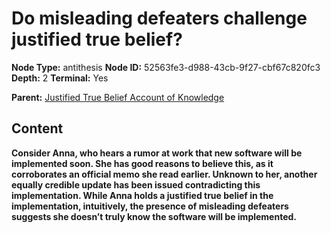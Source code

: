 # Do misleading defeaters challenge justified true belief?

**Node Type:** antithesis
**Node ID:** 52563fe3-d988-43cb-9f27-cbf67c820fc3
**Depth:** 2
**Terminal:** Yes

**Parent:** [Justified True Belief Account of Knowledge](justified-true-belief-account-of-knowledge.md)

## Content

**Consider Anna, who hears a rumor at work that new software will be implemented soon. She has good reasons to believe this, as it corroborates an official memo she read earlier. Unknown to her, another equally credible update has been issued contradicting this implementation. While Anna holds a justified true belief in the implementation, intuitively, the presence of misleading defeaters suggests she doesn’t truly know the software will be implemented.**
